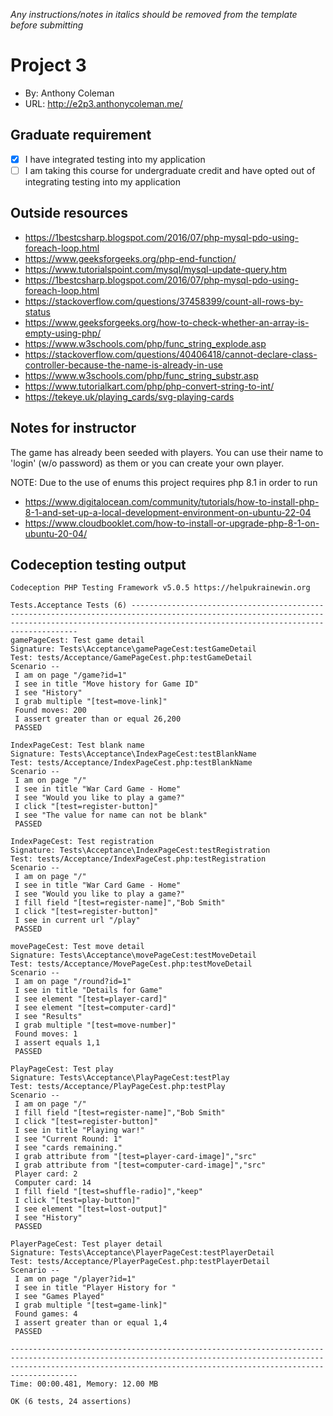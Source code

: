 *Any instructions/notes in italics should be removed from the template before submitting* 

# Project 3
+ By: Anthony Coleman
+ URL: <http://e2p3.anthonycoleman.me/>

## Graduate requirement

+ [X] I have integrated testing into my application
+ [ ] I am taking this course for undergraduate credit and have opted out of integrating testing into my application

## Outside resources
+ <https://1bestcsharp.blogspot.com/2016/07/php-mysql-pdo-using-foreach-loop.html>
+ <https://www.geeksforgeeks.org/php-end-function/>
+ <https://www.tutorialspoint.com/mysql/mysql-update-query.htm>
+ <https://1bestcsharp.blogspot.com/2016/07/php-mysql-pdo-using-foreach-loop.html>
+ <https://stackoverflow.com/questions/37458399/count-all-rows-by-status>
+ <https://www.geeksforgeeks.org/how-to-check-whether-an-array-is-empty-using-php/>
+ <https://www.w3schools.com/php/func_string_explode.asp>
+ <https://stackoverflow.com/questions/40406418/cannot-declare-class-controller-because-the-name-is-already-in-use>
+ <https://www.w3schools.com/php/func_string_substr.asp>
+ <https://www.tutorialkart.com/php/php-convert-string-to-int/>
+ <https://tekeye.uk/playing_cards/svg-playing-cards>

## Notes for instructor
The game has already been seeded with players.  You can use their name to 'login' (w/o password) as them or you can create your own player.

NOTE: Due to the use of enums this project requires php 8.1 in order to run
+ <https://www.digitalocean.com/community/tutorials/how-to-install-php-8-1-and-set-up-a-local-development-environment-on-ubuntu-22-04>
+ <https://www.cloudbooklet.com/how-to-install-or-upgrade-php-8-1-on-ubuntu-20-04/>

## Codeception testing output
```
Codeception PHP Testing Framework v5.0.5 https://helpukrainewin.org

Tests.Acceptance Tests (6) ------------------------------------------------------------------------------------------------------------------------------------------------------------------------------------------------------
gamePageCest: Test game detail
Signature: Tests\Acceptance\gamePageCest:testGameDetail
Test: tests/Acceptance/GamePageCest.php:testGameDetail
Scenario --
 I am on page "/game?id=1"
 I see in title "Move history for Game ID"
 I see "History"
 I grab multiple "[test=move-link]"
 Found moves: 200
 I assert greater than or equal 26,200
 PASSED 

IndexPageCest: Test blank name
Signature: Tests\Acceptance\IndexPageCest:testBlankName
Test: tests/Acceptance/IndexPageCest.php:testBlankName
Scenario --
 I am on page "/"
 I see in title "War Card Game - Home"
 I see "Would you like to play a game?"
 I click "[test=register-button]"
 I see "The value for name can not be blank"
 PASSED 

IndexPageCest: Test registration
Signature: Tests\Acceptance\IndexPageCest:testRegistration
Test: tests/Acceptance/IndexPageCest.php:testRegistration
Scenario --
 I am on page "/"
 I see in title "War Card Game - Home"
 I see "Would you like to play a game?"
 I fill field "[test=register-name]","Bob Smith"
 I click "[test=register-button]"
 I see in current url "/play"
 PASSED 

movePageCest: Test move detail
Signature: Tests\Acceptance\movePageCest:testMoveDetail
Test: tests/Acceptance/MovePageCest.php:testMoveDetail
Scenario --
 I am on page "/round?id=1"
 I see in title "Details for Game"
 I see element "[test=player-card]"
 I see element "[test=computer-card]"
 I see "Results"
 I grab multiple "[test=move-number]"
 Found moves: 1
 I assert equals 1,1
 PASSED 

PlayPageCest: Test play
Signature: Tests\Acceptance\PlayPageCest:testPlay
Test: tests/Acceptance/PlayPageCest.php:testPlay
Scenario --
 I am on page "/"
 I fill field "[test=register-name]","Bob Smith"
 I click "[test=register-button]"
 I see in title "Playing war!"
 I see "Current Round: 1"
 I see "cards remaining."
 I grab attribute from "[test=player-card-image]","src"
 I grab attribute from "[test=computer-card-image]","src"
 Player card: 2
 Computer card: 14
 I fill field "[test=shuffle-radio]","keep"
 I click "[test=play-button]"
 I see element "[test=lost-output]"
 I see "History"
 PASSED 

PlayerPageCest: Test player detail
Signature: Tests\Acceptance\PlayerPageCest:testPlayerDetail
Test: tests/Acceptance/PlayerPageCest.php:testPlayerDetail
Scenario --
 I am on page "/player?id=1"
 I see in title "Player History for "
 I see "Games Played"
 I grab multiple "[test=game-link]"
 Found games: 4
 I assert greater than or equal 1,4
 PASSED 

---------------------------------------------------------------------------------------------------------------------------------------------------------------------------------------------------------------------------------
Time: 00:00.481, Memory: 12.00 MB

OK (6 tests, 24 assertions)
```